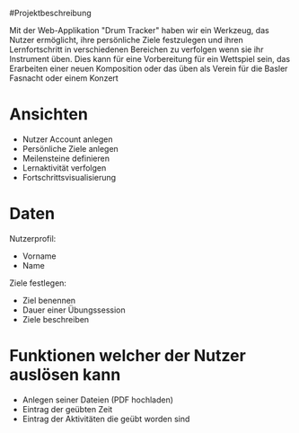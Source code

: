 #Projektbeschreibung

Mit der Web-Applikation "Drum Tracker" haben wir ein Werkzeug, das Nutzer ermöglicht, ihre persönliche Ziele festzulegen und ihren Lernfortschritt in verschiedenen Bereichen zu verfolgen wenn sie ihr Instrument üben. Dies kann für eine Vorbereitung für ein Wettspiel sein, das Erarbeiten einer neuen Komposition oder das üben als Verein für die Basler Fasnacht oder einem Konzert

# Ansichten

- Nutzer Account anlegen
- Persönliche Ziele anlegen
- Meilensteine definieren
- Lernaktivität verfolgen
- Fortschrittsvisualisierung

# Daten
Nutzerprofil:
- Vorname
- Name 


Ziele festlegen:
- Ziel benennen
- Dauer einer Übungssession
- Ziele beschreiben


# Funktionen welcher der Nutzer auslösen kann
- Anlegen seiner Dateien (PDF hochladen)
- Eintrag der geübten Zeit
- Eintrag der Aktivitäten die geübt worden sind
